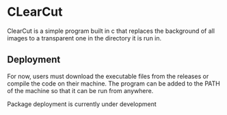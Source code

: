 
# CLearCut

ClearCut is a simple program built in c that replaces the background of all images to a transparent one in the directory it is run in.


## Deployment

For now, users must download the executable files from the releases or compile the code on their machine. The program can be added to the PATH of the machine so that it can be run from anywhere.

Package deployment is currently under development

